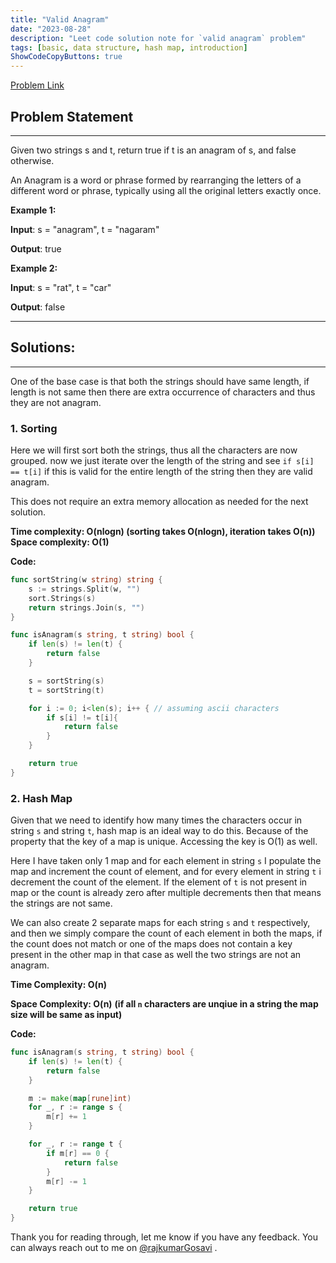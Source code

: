 ```yaml
---
title: "Valid Anagram"
date: "2023-08-28"
description: "Leet code solution note for `valid anagram` problem"
tags: [basic, data structure, hash map, introduction]
ShowCodeCopyButtons: true
---
```


[Problem Link](https://leetcode.com/problems/valid-anagram)

## Problem Statement
-----------------

Given two strings s and t, return true if t is an anagram of s, and false otherwise.

An Anagram is a word or phrase formed by rearranging the letters of a different word or phrase, typically using all the original letters exactly once.

**Example 1:**

**Input**: s = "anagram", t = "nagaram"

**Output**: true

**Example 2:**

**Input**: s = "rat", t = "car"

**Output**: false


---
## Solutions:
---

One of the base case is that both the strings should have same length, if length is not same then there are extra occurrence of characters and thus they are not anagram.

### 1. Sorting

Here we will first sort both the strings, thus all the characters are now grouped.
now we just iterate over the length of the string and see 
`if s[i] == t[i]` if this is valid for the entire length of the string then they are valid anagram.

This does not require an extra memory allocation as needed for the next solution.
  
**Time complexity: O(nlogn) (sorting takes O(nlogn), iteration takes O(n))**  
**Space complexity: O(1)**

**Code:** 

```go
func sortString(w string) string {
    s := strings.Split(w, "")
    sort.Strings(s)
    return strings.Join(s, "")
}

func isAnagram(s string, t string) bool {
    if len(s) != len(t) {
        return false
    }

    s = sortString(s)
    t = sortString(t)

    for i := 0; i<len(s); i++ { // assuming ascii characters
        if s[i] != t[i]{
            return false
        }
    }

    return true
}
```

### 2. Hash Map

Given that we need to identify how many times the characters occur in string `s` and string `t`, hash map is an ideal way to do this. Because of the property that the key of a map is unique. Accessing the key is O(1) as well.

Here I have taken only 1 map and for each element in string `s` I populate the map and increment the count of element, and for every element in string `t` i decrement the count of the element. If the element of `t` is not present in map or the count is already zero after multiple decrements then that means the strings are not same.

We can also create 2 separate maps for each string `s` and `t` respectively, and then we simply compare the count of each element in both the maps, if the count does not match or one of the maps does not contain a key present in the other map in that case as well the two strings are not an anagram.

**Time Complexity: O(n)**

**Space Complexity: O(n)**
**(if all `n` characters are unqiue in a string the map size will be same as input)**

**Code:**

```go
func isAnagram(s string, t string) bool {
    if len(s) != len(t) {
        return false
    }

    m := make(map[rune]int)
    for _, r := range s {
        m[r] += 1
    }

    for _, r := range t {
        if m[r] == 0 {
            return false
        }
        m[r] -= 1
    }

    return true
}
```

Thank you for reading through, let me know if you have any feedback. You can always reach out to me on [@rajkumarGosavi](https://twitter.com/rajkumarGosavi) .